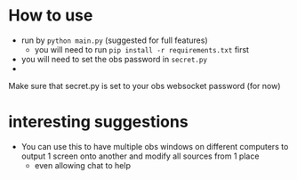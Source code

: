 # How to use
- run by `python main.py` (suggested for full features)
    - you will need to run `pip install -r requirements.txt` first
- you will need to set the obs password in `secret.py`
- 


Make sure that secret.py is set to your obs websocket password (for now)

# interesting suggestions
- You can use this to have multiple obs windows on different computers to output 1 screen onto another and modify all sources from 1 place
    - even allowing chat to help
